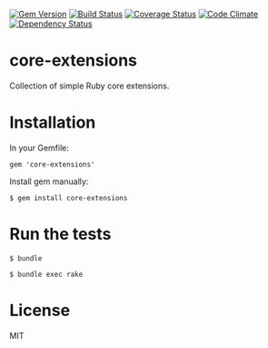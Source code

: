 [![Gem Version](https://badge.fury.io/rb/core-extensions.svg)](http://badge.fury.io/rb/core-extensions)
[![Build Status](https://travis-ci.org/JaniJegoroff/core-extensions.svg?branch=master)](https://travis-ci.org/JaniJegoroff/core-extensions)
[![Coverage Status](https://coveralls.io/repos/JaniJegoroff/core-extensions/badge.svg?branch=master)](https://coveralls.io/r/JaniJegoroff/core-extensions?branch=master)
[![Code Climate](https://codeclimate.com/github/JaniJegoroff/core-extensions/badges/gpa.svg)](https://codeclimate.com/github/JaniJegoroff/core-extensions)
[![Dependency Status](https://gemnasium.com/JaniJegoroff/core-extensions.svg)](https://gemnasium.com/JaniJegoroff/core-extensions)

core-extensions
==========

Collection of simple Ruby core extensions.

Installation
==========

In your Gemfile:

`gem 'core-extensions'`

Install gem manually:

`$ gem install core-extensions`

Run the tests
==========

`$ bundle`

`$ bundle exec rake`

License
==========

MIT
